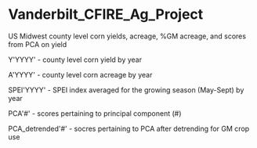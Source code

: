 # Vanderbilt_CFIRE_Ag_Project

US Midwest county level corn yields, acreage, %GM acreage, and scores from PCA on yield

Y'YYYY' - county level corn yield by year  

A'YYYY' - county level corn acreage by year  

SPEI'YYYY' - SPEI index averaged for the growing season (May-Sept) by year  

PCA'#' - scores pertaining to principal component (#)   

PCA_detrended'#' - socres pertaining to PCA after detrending for GM crop use
